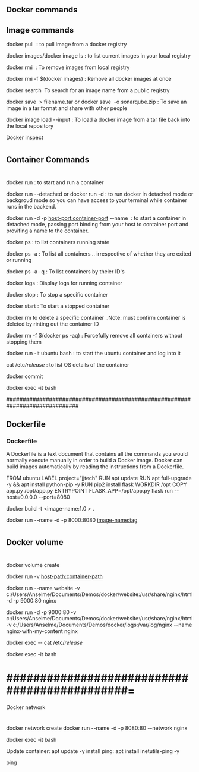 
## Docker commands

## Image commands

docker pull <image name:tag> : to pull image from a docker registry

docker images/docker image ls : to list current images in your local registry

docker rmi <image name:tag> : To remove images from local registry

docker rmi -f $(docker images) : Remove all docker images at once

docker search <image name> To search for an image name from a public registry

docker save <image name>  >  filename.tar or docker save <image name> -o sonarqube.zip  : To save an image in a tar format and share with other people

docker image load --input <file-name> : To load a docker image from a tar file back into the local repository

Docker inspect <image name>

# #############################################
## Container Commands
# #############################################
docker run <image name>: to start and run a container

docker run --detached or docker run -d : to run docker in detached mode or backgroud mode so you can have access to your terminal while container runs in the backend.

docker run -d -p <host-port:container-port> --name <container name> <image> : to start a container in detached mode, passing  port binding from your host to container port and provifing a name to the container.

docker ps : to list containers running state

docker ps -a : To list all containers .. irrespective of whether they are exited or running

docker ps -a -q : To list containers by theier ID's

docker logs <docker containe-ID> : Display logs for running container

docker stop <container ID> : To stop a specific container 

docker start <container ID> : To start a stopped container

docker rm <container ID> to delete a specific container ..Note: must confirm container is deleted by rinting out the container ID

docker rm -f $(docker ps -aq) : Forcefully remove all containers without stopping them

docker run -it ubuntu bash : to start the ubuntu container and log into it

cat /etc/*release* : to list OS details of the container

docker commit <container ID> <name>

docker exec -it <containerID> bash

##############################################################################

## Dockerfile

### Dockerfile

A Dockerfile is a text document that contains all the commands you would normally execute manually in order to build a Docker image. Docker can build images automatically by reading the instructions from a Dockerfile.

FROM ubuntu
LABEL project="jjtech"
RUN apt update
RUN apt full-upgrade -y && apt install python-pip -y
RUN pip2 install flask
WORKDIR /opt
COPY app.py /opt/app.py
ENTRYPOINT FLASK_APP=/opt/app.py flask run --host=0.0.0.0 --port=8080


docker build -t <image-name:1.0 > .

docker run --name <container name> -d -p 8000:8080 <image-name:tag>



# #############################################
## Docker volume
# #############################################
docker volume create <volume name>

docker run -v <host-path:container-path> <image>

docker run --name website -v c:/Users/Anselme/Documents/Demos/docker/website:/usr/share/nginx/html -d -p 9000:80 nginx

docker run -d -p 9000:80 -v c:/Users/Anselme/Documents/Demos/docker/website:/usr/share/nginx/html -v c:/Users/Anselme/Documents/Demos/docker/logs:/var/log/nginx --name nginx-with-my-content nginx


docker exec <cont-ID> -- cat /etc/*release*

docker exec -it <name of container> bash 


# #############################################=
Docker network
# #############################################

docker network create <name of network>
docker run --name <name of container> -d -p 8080:80 --network <name of network> nginx

docker exec -it <name of container> bash 

 Update container: apt update -y
 install ping: apt install inetutils-ping -y

 ping <ip of other container>

